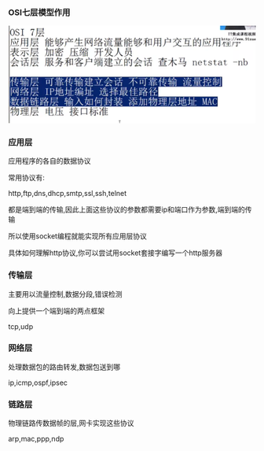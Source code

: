 
### OSI七层模型作用

![](img/Pasted%20image%2020230528161254.png)



### 应用层

应用程序的各自的数据协议

常用协议有:

http,ftp,dns,dhcp,smtp,ssl,ssh,telnet

都是端到端的传输,因此上面这些协议的参数都需要ip和端口作为参数,端到端的传输

所以使用socket编程就能实现所有应用层协议

具体如何理解http协议,你可以尝试用socket套接字编写一个http服务器

### 传输层

主要用以流量控制,数据分段,错误检测

向上提供一个端到端的两点框架

tcp,udp

### 网络层

处理数据包的路由转发,数据包送到哪

ip,icmp,ospf,ipsec

### 链路层

物理链路传数据帧的层,网卡实现这些协议

arp,mac,ppp,ndp

